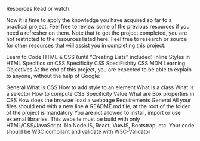 
Resources
Read or watch:

Now it is time to apply the knowledge you have acquired so far to a practical project. Feel free to review some of the previous resources if you need a refresher on them. Note that to get the project completed, you are not restricted to the resources listed here. Feel free to research or source for other resources that will assist you in completing this project.

Learn to Code HTML & CSS (until “Creating Lists” included)
Inline Styles in HTML
Specifics on CSS Specificity
CSS SpeciFishity
CSS
MDN
Learning Objectives
At the end of this project, you are expected to be able to explain to anyone, without the help of Google:

General
What is CSS
How to add style to an element
What is a class
What is a selector
How to compute CSS Specificity Value
What are Box properties in CSS
How does the browser load a webpage
Requirements
General
All your files should end with a new line
A README.md file, at the root of the folder of the project is mandatory
You are not allowed to install, import or use external libraries. This website must be build with only HTML/CSS/JavaScript. No NodeJS, React, VueJS, Bootstrap, etc.
Your code should be W3C compliant and validate with W3C-Validator
